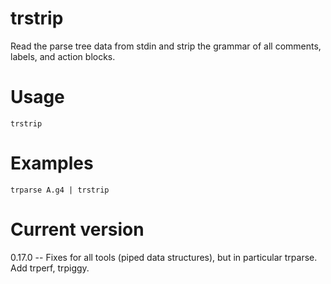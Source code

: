 # trstrip

Read the parse tree data from stdin and strip the grammar
of all comments, labels, and action blocks.

# Usage

    trstrip

# Examples

    trparse A.g4 | trstrip

# Current version

0.17.0 -- Fixes for all tools (piped data structures), but in particular trparse. Add trperf, trpiggy.
